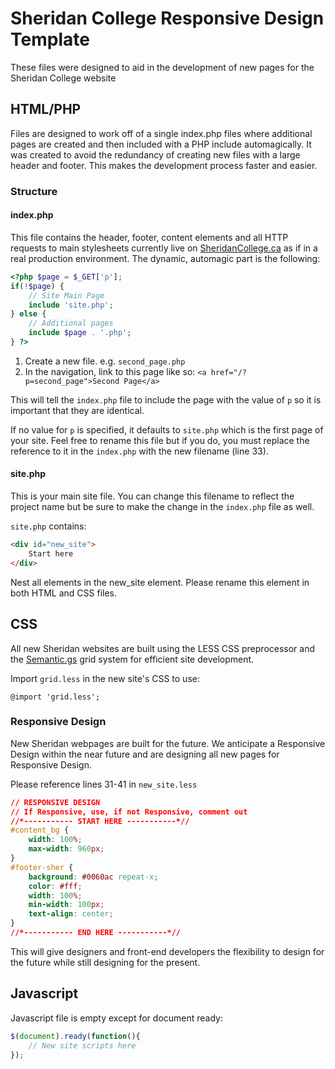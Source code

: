 # Sheridan College Responsive Design Template

These files were designed to aid in the development of new pages for the Sheridan College website


## HTML/PHP

Files are designed to work off of a single index.php files where additional pages are created and then included with a PHP include automagically. It was created to avoid the redundancy of creating new files with a large header and footer. This makes the development process faster and easier.


### Structure

#### index.php

This file contains the header, footer, content elements and all HTTP requests to main stylesheets currently live on [SheridanCollege.ca](http://sheridancollege.ca) as if in a real production environment. The dynamic, automagic part is the following:

```php
<?php $page = $_GET['p'];
if(!$page) {
	// Site Main Page
	include 'site.php';
} else {
	// Additional pages
	include $page . '.php';
} ?>
```

1. Create a new file. e.g. `second_page.php`
2. In the navigation, link to this page like so: `<a href="/?p=second_page">Second Page</a>`

This will tell the `index.php` file to include the page with the value of `p` so it is important that they are identical.

If no value for `p` is specified, it defaults to `site.php` which is the first page of your site. Feel free to rename this file but if you do, you must replace the reference to it in the `index.php` with the new filename (line 33).


#### site.php

This is your main site file. You can change this filename to reflect the project name but be sure to make the change in the `index.php` file as well.

`site.php` contains:

```html
<div id="new_site">
	Start here
</div>
```

Nest all elements in the new_site element. Please rename this element in both HTML and CSS files.


## CSS

All new Sheridan websites are built using the LESS CSS preprocessor and the [Semantic.gs](http://semantic.gs) grid system for efficient site development.

Import `grid.less` in the new site's CSS to use:

`@import 'grid.less';`


### Responsive Design

New Sheridan webpages are built for the future. We anticipate a Responsive Design within the near future and are designing all new pages for Responsive Design.

Please reference lines 31-41 in `new_site.less`

```css
// RESPONSIVE DESIGN
// If Responsive, use, if not Responsive, comment out
//*----------- START HERE -----------*//
#content_bg {
	width: 100%;
	max-width: 960px;
}
#footer-sher {
	background: #0060ac repeat-x;
	color: #fff;
	width: 100%;
	min-width: 100px;
	text-align: center;
}
//*----------- END HERE -----------*//
```

This will give designers and front-end developers the flexibility to design for the future while still designing for the present.


## Javascript

Javascript file is empty except for document ready:

``` js
$(document).ready(function(){
	// New site scripts here
});
```